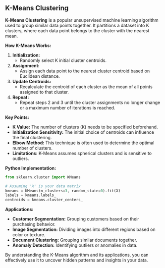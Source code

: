 ## K-Means Clustering

**K-Means Clustering** is a popular unsupervised machine learning algorithm used to group similar data points together. It partitions a dataset into K clusters, where each data point belongs to the cluster with the nearest mean.

**How K-Means Works:**

1. **Initialization:**
   - Randomly select K initial cluster centroids.
2. **Assignment:**
   - Assign each data point to the nearest cluster centroid based on Euclidean distance.
3. **Update Centroids:**
   - Recalculate the centroid of each cluster as the mean of all points assigned to that cluster.
4. **Repeat:**
   - Repeat steps 2 and 3 until the cluster assignments no longer change or a maximum number of iterations is reached.

**Key Points:**

* **K Value:** The number of clusters (K) needs to be specified beforehand.
* **Initialization Sensitivity:** The initial choice of centroids can influence the final clustering.
* **Elbow Method:** This technique is often used to determine the optimal number of clusters.
* **Limitations:** K-Means assumes spherical clusters and is sensitive to outliers.

**Python Implementation:**

```python
from sklearn.cluster import KMeans

# Assuming 'X' is your data matrix
kmeans = KMeans(n_clusters=3, random_state=0).fit(X)
labels = kmeans.labels_
centroids = kmeans.cluster_centers_
```

**Applications:**

* **Customer Segmentation:** Grouping customers based on their purchasing behavior.
* **Image Segmentation:** Dividing images into different regions based on color or texture.
* **Document Clustering:** Grouping similar documents together.
* **Anomaly Detection:** Identifying outliers or anomalies in data.

By understanding the K-Means algorithm and its applications, you can effectively use it to uncover hidden patterns and insights in your data.
